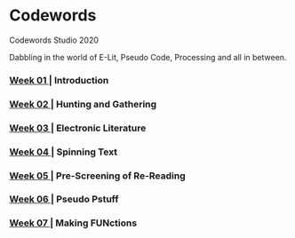 # Codewords
Codewords Studio 2020

Dabbling in the world of E-Lit, Pseudo Code, Processing and all in between. 

### <a href="week_01">Week 01 </a> | Introduction
### <a href="week_02">Week 02 </a> | Hunting and Gathering
### <a href="week_03">Week 03 </a> | Electronic Literature
### <a href="week_04">Week 04 </a> | Spinning Text
### <a href="week_05">Week 05 </a> | Pre-Screening of Re-Reading
### <a href="week_06">Week 06 </a> | Pseudo Pstuff
### <a href="week_07">Week 07 </a> | Making FUNctions
